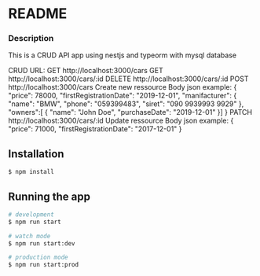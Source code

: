 # README #

### Description ###
This is a CRUD API app using nestjs and typeorm with mysql database

CRUD URL:
GET http://localhost:3000/cars 
GET http://localhost:3000/cars/:id
DELETE http://localhost:3000/cars/:id
POST http://localhost:3000/cars
Create new ressource
Body json example: {
	"price": 78000,
  	"firstRegistrationDate": "2019-12-01",
  	"manifacturer": {
      	"name": "BMW",
      	"phone": "059399483",
      	"siret": "090 9939993 9929"
    },
  	"owners":[
    {
"name": "John Doe",
"purchaseDate": "2019-12-01"
}]
}
PATCH http://localhost:3000/cars/:id
Update ressource
Body json example: {
	"price": 71000,
  	"firstRegistrationDate": "2017-12-01"
}

## Installation

```bash
$ npm install
```

## Running the app

```bash
# development
$ npm run start

# watch mode
$ npm run start:dev

# production mode
$ npm run start:prod